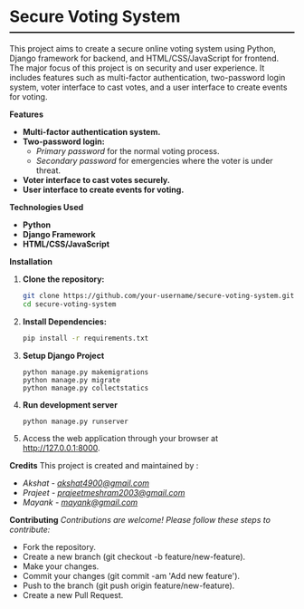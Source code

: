 <h1 style="border-bottom: 2px solid #000; padding-bottom: 10px;">Secure Voting System</h1>

This project aims to create a secure online voting system using Python, Django framework for backend, and HTML/CSS/JavaScript for frontend. The major focus of this project is on security and user experience. It includes features such as multi-factor authentication, two-password login system, voter interface to cast votes, and a user interface to create events for voting.

**Features**

- **Multi-factor authentication system.**
- **Two-password login:**
  - *Primary password* for the normal voting process.
  - *Secondary password* for emergencies where the voter is under threat.
- **Voter interface to cast votes securely.**
- **User interface to create events for voting.**

**Technologies Used**

- **Python**
- **Django Framework**
- **HTML/CSS/JavaScript**

**Installation**

1. **Clone the repository:**

   ```bash
   git clone https://github.com/your-username/secure-voting-system.git
   cd secure-voting-system
   ```
2. **Install Dependencies:**
   ```bash
   pip install -r requirements.txt
   ```
3. **Setup Django Project**
   ```
   python manage.py makemigrations
   python manage.py migrate
   python manage.py collectstatics
   ```
4. **Run development server**
   ```
   python manage.py runserver
   ```
5. Access the web application through your browser at http://127.0.0.1:8000.

**Credits**
This project is created and maintained by :
   - *Akshat - akshat4900@gmail.com*
   - *Prajeet - prajeetmeshram2003@gmail.com*
   - *Mayank - mayank@gmail.com*


**Contributing**
*Contributions are welcome! Please follow these steps to contribute:*

 - Fork the repository.
 - Create a new branch (git checkout -b feature/new-feature).
 - Make your changes.
 - Commit your changes (git commit -am 'Add new feature').
 - Push to the branch (git push origin feature/new-feature).
 - Create a new Pull Request.
